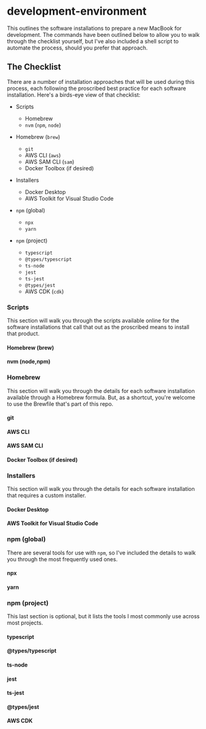 # development-environment
This outlines the software installations to prepare a new MacBook for development. The commands have been outlined below to allow you to walk through the checklist yourself, but I've also included a shell script to automate the process, should you prefer that approach.

## The Checklist
There are a number of installation approaches that will be used during this process, each following the proscribed best practice for each software installation. Here's a birds-eye view of that checklist:

* Scripts
  * Homebrew
  * `nvm` (`npm`, `node`)

* Homebrew (`brew`)
  * `git`
  * AWS CLI (`aws`)
  * AWS SAM CLI (`sam`)
  * Docker Toolbox (if desired)

* Installers
  * Docker Desktop
  * AWS Toolkit for Visual Studio Code

* `npm` (global)
  * `npx`
  * `yarn`

* `npm` (project)
  * `typescript`
  * `@types/typescript`
  * `ts-node`
  * `jest`
  * `ts-jest`
  * `@types/jest`
  *  AWS CDK (`cdk`)

### Scripts
This section will walk you through the scripts available online for the software installations that call that out as the proscribed means to install that product.

#### Homebrew (brew)

#### nvm (node,npm)

### Homebrew
This section will walk you through the details for each software installation available through a Homebrew formula. But, as a shortcut, you're welcome to use the Brewfile that's part of this repo.

#### git
#### AWS CLI
#### AWS SAM CLI
#### Docker Toolbox (if desired)

### Installers
This section will walk you through the details for each software installation that requires a custom installer.

#### Docker Desktop
#### AWS Toolkit for Visual Studio Code

### npm (global)
There are several tools for use with `npm`, so I've included the details to walk you through the most frequently used ones.

#### npx
#### yarn

### npm (project)
This last section is optional, but it lists the tools I most commonly use across most projects.

#### typescript
#### @types/typescript
#### ts-node
#### jest
#### ts-jest
#### @types/jest
#### AWS CDK
